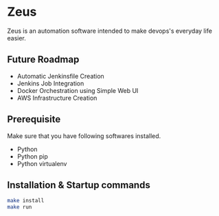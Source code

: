 # Zeus
Zeus is an automation software intended to make devops's everyday life easier.

## Future Roadmap
- Automatic Jenkinsfile Creation
- Jenkins Job Integration
- Docker Orchestration using Simple Web UI
- AWS Infrastructure Creation

## Prerequisite
Make sure that you have following softwares installed.
- Python
- Python pip
- Python virtualenv

## Installation & Startup commands

```bash
make install
make run
```
